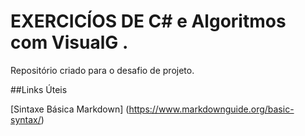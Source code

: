 # EXERCICÍOS DE C# e Algoritmos com VisualG .
Repositório criado para o desafio de projeto.

##Links Úteis

[Sintaxe Básica Markdown] (https://www.markdownguide.org/basic-syntax/)
